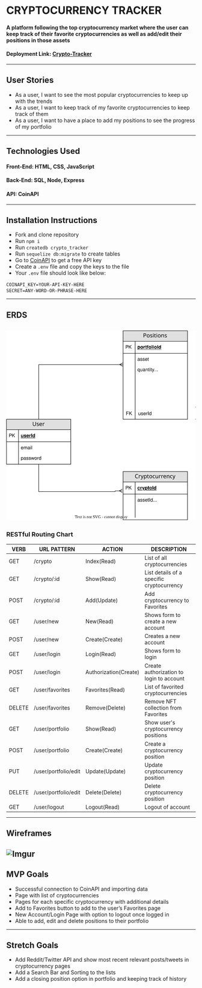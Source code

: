 # CRYPTOCURRENCY TRACKER

#### A platform following the top cryptocurrency market where the user can keep track of their favorite cryptocurrencies as well as add/edit their positions in those assets

#### Deployment Link: [Crypto-Tracker](https://git.heroku.com/bn-crypto-tracker.git)
---
## User Stories
- As a user, I want to see the most popular cryptocurrencies to keep up with the trends
- As a user, I want to keep track of my favorite cryptocurrencies to keep track of them
- As a user, I want to have a place to add my positions to see the progress of my portfolio 
---
## Technologies Used
#### Front-End: HTML, CSS, JavaScript
#### Back-End: SQL, Node, Express
#### API: CoinAPI
---
## Installation Instructions
- Fork and clone repository
- Run `npm i`
- Run `createdb crypto_tracker`
- Run `sequelize db:migrate` to create tables
- Go to [CoinAPI](https://www.coinapi.io/) to get a free API key
- Create a `.env` file and copy the keys to the file
- Your `.env` file should look like below: </br>
```
COINAPI_KEY=YOUR-API-KEY-HERE
SECRET=ANY-WORD-OR-PHRASE-HERE
```
___
## ERDS
![ERD](ERD.svg)
---
### RESTful Routing Chart
|VERB|URL PATTERN|ACTION|DESCRIPTION|
|----|-----------|------|-----------|
|GET|/crypto|Index(Read)|List of all cryptocurrencies|
|GET|/crypto/:id|Show(Read)|List details of a specific cryptocurrency|
|POST|/crypto/:id|Add(Update)|Add cryptocurrency to Favorites|
|GET|/user/new|New(Read)|Shows form to create a new account|
|POST|/user/new|Create(Create)|Creates a new account|
|GET|/user/login|Login(Read)|Shows form to login|
|POST|/user/login|Authorization(Create)|Create authorization to login to account|
|GET|/user/favorites|Favorites(Read)|List of favorited cryptocurrencies|
|DELETE|/user/favorites|Remove(Delete)|Remove NFT collection from Favorites|
|GET|/user/portfolio|Show(Read)|Show user's cryptocurrency positions|
|POST|/user/portfolio|Create(Create)|Create a cryptocurrency position|
|PUT|/user/portfolio/edit|Update(Update)|Update cryptocurrency position|
|DELETE|/user/portfolio/edit|Delete(Delete)|Delete cryptocurrency position|
|GET|/user/logout|Logout(Read)|Logout of account|
---
## Wireframes
![Imgur](https://i.imgur.com/ZKqUacy.jpg)
---
## MVP Goals
- Successful connection to CoinAPI and importing data
- Page with list of cryptocurrencies
- Pages for each specific cryptocurrency with additional details
- Add to Favorites button to add to the user’s Favorites page
- New Account/Login Page with option to logout once logged in
- Able to add, edit and delete positions to their portfolio
---
## Stretch Goals
- Add Reddit/Twitter API and show most recent relevant posts/tweets in cryptocurrency pages
- Add a Search Bar and Sorting to the lists
- Add a closing position option in portfolio and keeping track of history
